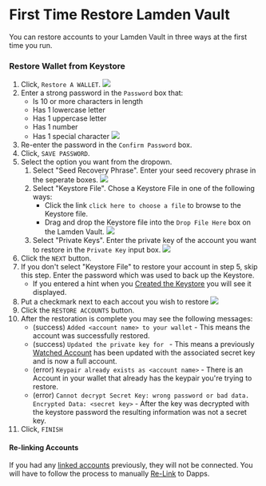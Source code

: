 
# First Time Restore Lamden Vault


You can restore accounts to your Lamden Vault in three ways at the first time you run.

### Restore Wallet from Keystore

1. Click, `Restore A WALLET`.
    ![](../../img/wallet/firstrun_intro.png)
2. Enter a strong password in the `Password` box that:
    - Is 10 or more characters in length
    - Has 1 lowercase letter
    - Has 1 uppercase letter
    - Has 1 number
    - Has 1 special character
  ![](../../img/wallet/firstrun_create_password.png)
3. Re-enter the password in the `Confirm Password` box.
4. Click, `SAVE PASSWORD`.
5. Select the option you want from the dropown.
    1. Select "Seed Recovery Phrase". Enter your seed recovery phrase in the seperate boxes.
       ![](../../img/wallet/firstrun_recovery_phrase.png)
    2. Select "Keystore File". Chose a Keystore File in one of the following ways:
       - Click the link `click here to choose a file` to browse to the Keystore file.
       - Drag and drop the Keystore file into the `Drop File Here` box on the Lamden Vault. 
        ![](../../img/wallet/firstrun_keystore.png)
    3. Select "Private Keys". Enter the private key of the account you want to restore in the `Private Key` input box.
    ![](../../img/wallet/firstrun_privatekeys.png)
6. Click the `NEXT` button.
7. If you don't select "Keystore File" to restore your account in step 5, skip this step. Enter the password which was used to back up the Keystore.
    - If you entered a hint when you <u>[Created the Keystore](/docs/wallet/restore_keystore)</u> you will see it displayed.
8. Put a checkmark next to each accout you wish to restore
    ![](../../img/wallet/firstrun_add_wallet.png)
9.  Click the `RESTORE ACCOUNTS` button.
10. After the restoration is complete you may see the following messages:
    - (success) `Added <account name> to your wallet` - This means the account was successfully restored.
    - (success) `Updated the private key for ` - This means a previously <u>[Watched Account](/docs/wallet/accounts_creation#track-account)</u> has been updated with the associated secret key and is now a full account.
    - (error) `Keypair already exists as <account name>` - There is an Account in your wallet that already has the keypair you're trying to restore.
    - (error) `Cannot decrypt Secret Key: wrong password or bad data. Encrypted Data: <secret key>` - After the key was decrypted with the keystore password the resulting information was not a secret key.
11. Click, `FINISH`


#### Re-linking Accounts
If you had any <u>[linked accounts](/docs/wallet/accounts_linked_overview)</u> previously, they will not be connected.  You will have to follow the process to manually <u>[Re-Link](/docs/wallet/restore_linked_account)</u> to Dapps.